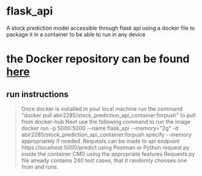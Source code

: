 # flask_api
 A stock prediction model accessible through flask api using a docker file to package it in a container to be able to run in any device
 
 
 # the Docker repository can be found [here](https://hub.docker.com/r/abir2285/stock_prediction_api_container)
 
 ## run instructions 
 
  > Once docker is installed in your local machine run the command "docker pull abir2285/stock_prediction_api_container:forpush" to pull from docker-hub
  > Next use the following command to run the image docker run -p 5000:5000 --name flask_api --memory="2g" -d abir2285/stock_prediction_api_container:forpush
  > specify --memory appropriately if needed.
  > Requests can be made to api endpoint https://localhost:5000/predict using Postman or Python request.py inside the container CMD using the appropriate features
  > Requests.py file already contains 240 test cases, that it randomly chooses one from and runs. 
